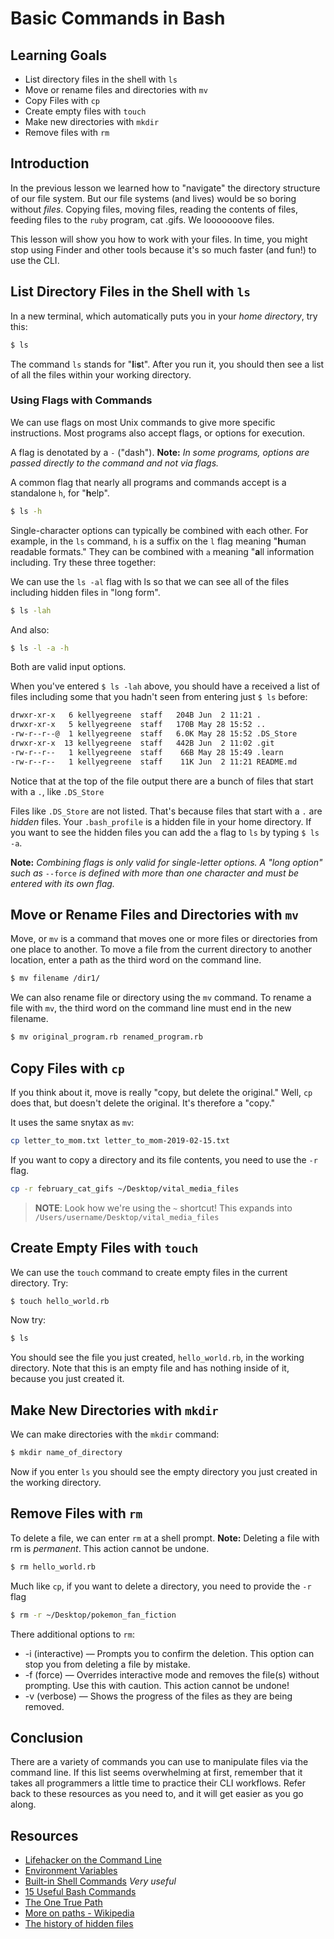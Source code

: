 # Basic Commands in Bash

## Learning Goals

* List directory files in the shell with `ls`
* Move or rename files and directories with `mv`
* Copy Files with `cp`
* Create empty files with `touch`
* Make new directories with `mkdir`
* Remove files with `rm`

## Introduction

In the previous lesson we learned how to "navigate" the directory structure
of our file system. But our file systems (and lives) would be so boring
without _files_. Copying files, moving files, reading the contents of
files, feeding files to the `ruby` program, cat .gifs. We looooooove files.

This lesson will show you how to work with your files. In time, you might
stop using Finder and other tools because it's so much faster (and fun!)
to use the CLI.

## List Directory Files in the Shell with `ls`

In a new terminal, which automatically puts you in your _home directory_, try this:

```bash
$ ls
```

The command `ls` stands for "**l**i**s**t". After you run it, you should then see a list of all the files within your working directory.

### Using Flags with Commands

We can use flags on most Unix commands to give more specific instructions. Most
programs also accept flags, or options for execution.

A flag is denotated by a `-` ("dash"). **Note:** *In some programs, options are
passed directly to the command and not via flags.*

A common flag that nearly all programs and commands accept is a standalone `h`,
for "**h**elp".

```bash
$ ls -h
```

Single-character options can typically be combined with each other. For example,
in the `ls` command, `h` is a suffix on the `l` flag meaning "**h**uman readable
formats." They can be combined with `a` meaning "**a**ll information including.
Try these three together:

We can use the `ls -al` flag with ls so that we can see all of the files including
hidden files in "long form".

```bash
$ ls -lah
```
And also:

```bash
$ ls -l -a -h
```
Both are valid input options.

When you've entered `$ ls -lah` above, you should have a received a list of files
including some that you hadn't seen from entering just `$ ls` before:

```bash
drwxr-xr-x   6 kellyegreene  staff   204B Jun  2 11:21 .
drwxr-xr-x   5 kellyegreene  staff   170B May 28 15:52 ..
-rw-r--r--@  1 kellyegreene  staff   6.0K May 28 15:52 .DS_Store
drwxr-xr-x  13 kellyegreene  staff   442B Jun  2 11:02 .git
-rw-r--r--   1 kellyegreene  staff    66B May 28 15:49 .learn
-rw-r--r--   1 kellyegreene  staff    11K Jun  2 11:21 README.md
```

Notice that at the top of the file output there are a bunch of files that start with
a `.`, like `.DS_Store`

Files like `.DS_Store` are not listed. That's because files that start with a `.`
are _hidden_ files. Your `.bash_profile` is a hidden file in your home directory.
If you want to see the hidden files you can add the `a` flag to `ls` by typing `$ ls -a`.

**Note:** *Combining flags is only valid for single-letter options. A "long option"
such as* `--force` *is defined with more than one character and must be entered with
its own flag.*

## Move or Rename Files and Directories with `mv`

Move, or `mv` is a command that moves one or more files or directories from one place
to another.  To move a file from the current directory to another location, enter a
path as the third word on the command line.

```bash
$ mv filename /dir1/
```

We can also rename file or directory using the `mv` command. To rename a file with
`mv`, the third word on the command line must end in the new filename.

```bash
$ mv original_program.rb renamed_program.rb
```

## Copy Files with `cp`

If you think about it, move is really "copy, but delete the original."
Well, `cp` does that, but doesn't delete the original. It's therefore a "copy."

It uses the same snytax as `mv`:

```bash
cp letter_to_mom.txt letter_to_mom-2019-02-15.txt
```

If you want to copy a directory and its file contents, you need to use the `-r` 
flag.

```bash
cp -r february_cat_gifs ~/Desktop/vital_media_files
```

> **NOTE**: Look how we're using the `~` shortcut! This expands into
> `/Users/username/Desktop/vital_media_files`

## Create Empty Files with `touch`

We can use the `touch` command to create empty files in the current directory. Try:

```bash
$ touch hello_world.rb
```

Now try:

```bash
$ ls
```

You should see the file you just created, `hello_world.rb`, in the working directory.
Note that this is an empty file and has nothing inside of it, because you just created it.

## Make New Directories with `mkdir`

We can make directories with the `mkdir` command:

```bash
$ mkdir name_of_directory
```
Now if you enter `ls` you should see the empty directory you just created in the working
directory.

## Remove Files with `rm`

To delete a file, we can enter `rm` at a shell prompt.
**Note:** Deleting a file with rm is *permanent*. This action cannot be undone.

```bash
$ rm hello_world.rb
```

Much like `cp`, if you want to delete a directory, you need to provide the `-r` flag

```bash
$ rm -r ~/Desktop/pokemon_fan_fiction
```

There additional options to `rm`:

* -i (interactive) — Prompts you to confirm the deletion. This option can stop you from
deleting a file by mistake.
* -f (force) — Overrides interactive mode and removes the file(s) without prompting.
Use this with caution. This action cannot be undone!
* -v (verbose) — Shows the progress of the files as they are being removed.

## Conclusion

There are a variety of commands you can use to manipulate files via the command line. If this list seems overwhelming at first, remember that it takes all programmers a little time to practice their CLI workflows. Refer back to these resources as you need to, and it will get easier as you go along.

## Resources

- [Lifehacker on the Command Line](http://lifehacker.com/5633909/who-needs-a-mouse-learn-to-use-the-command-line-for-almost-anything)
- [Environment Variables](http://cbednarski.com/articles/understanding-environment-variables-and-the-unix-path/)
- [Built-in Shell Commands](https://www.gnu.org/software/bash/manual/html_node/Bash-Builtins.html) *Very useful*
- [15 Useful Bash Commands](http://www.thegeekstuff.com/2010/08/bash-shell-builtin-commands/)
- [The One True Path](http://blog.seldomatt.com/blog/2012/10/08/bash-and-the-one-true-path/)
- [More on paths - Wikipedia](http://en.wikipedia.org/wiki/Path_\(computing\))
- [The history of hidden files](https://plus.google.com/101960720994009339267/posts/R58WgWwN9jp)

